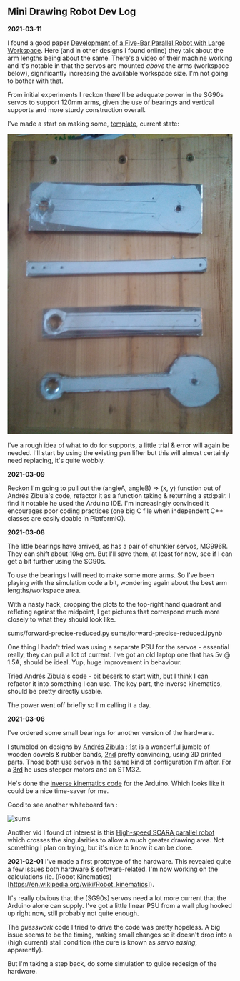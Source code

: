 ## Mini Drawing Robot Dev Log

**2021-03-11**

I found a good paper [Development of a Five-Bar Parallel Robot with Large Workspace](https://github.com/danja/mini-draw/blob/main/references/dextar.pdf). Here (and in other designs I found online) they talk about the arm lengths being about the same. There's a video of their machine working and it's notable in that the servos are mounted *above* the arms (workspace below), significantly increasing the available workspace size.
I'm not going to bother with that.

From initial experiments I reckon there'll be adequate power in the SG90s servos to support 120mm arms, given the use of bearings and vertical supports and more sturdy construction overall. 

I've made a start on making some, [template](https://github.com/danja/mini-draw/blob/main/images/arms-design_2021-03-11.pdf), current state:

![work-in-progress](https://github.com/danja/mini-draw/blob/main/images/arms-v2-rough.jpeg)

I've a rough idea of what to do for supports, a little trial & error will again be needed. I'll start by using the existing pen lifter but this will almost certainly need replacing, it's quite wobbly.

**2021-03-09**

Reckon I'm going to pull out the (angleA, angleB) => (x, y) function out of Andrés Zibula's code, refactor it as a function taking & returning a std:pair.
I find it notable he used the Arduino IDE. I'm increasingly convinced it encourages poor coding practices (one big C file when independent C++ classes are easily doable in PlatformIO).

**2021-03-08**

The little bearings have arrived, as has a pair of chunkier servos, MG996R. They can shift about 10kg cm. But I'll save them, at least for now, see if I can get a bit further using the SG90s. 

To use the bearings I will need to make some more arms. So I've been playing with the simulation code a bit, wondering again about the best arm lengths/workspace area.

With a nasty hack, cropping the plots to the top-right hand quadrant and refleting against the midpoint, I get pictures that correspond much more closely to what they should look like.

sums/forward-precise-reduced.py
sums/forward-precise-reduced.ipynb

One thing I hadn't tried was using a separate PSU for the servos - essential really, they can pull a lot of current. I've got an old laptop one that has 5v @ 1.5A, should be ideal.
Yup, huge improvement in behaviour.

Tried Andrés Zibula's code - bit beserk to start with, but I think I can refactor it into something I can use. The key part, the inverse kinematics, should be pretty directly usable.

The power went off briefly so I'm calling it a day.

**2021-03-06**

I've ordered some small bearings for  another version of the hardware.

I stumbled on designs by [Andrés Zibula](https://andres-zibula.github.io/) : [1st](https://www.youtube.com/watch?v=B5Zup7bcReA) is a wonderful jumble of wooden dowels & rubber bands, [2nd](https://www.youtube.com/watch?v=a46DMy_3xc4) pretty convincing, using 3D printed parts. Those both use servos in the same kind of configuration I'm after. For a [3rd](https://www.youtube.com/watch?v=4yyozFsPI_I) he uses stepper motors and an STM32.

He's done the [inverse kinematics code](https://github.com/andres-zibula/Parallel-SCARA-Plotter-v2) for the Arduino. Which looks like it could be a nice time-saver for me.

Good to see another whiteboard fan :

![sums](https://github.com/andres-zibula/Parallel-SCARA-Plotter-v2)

Another vid I found of interest is this [High-speed SCARA parallel robot](https://www.youtube.com/watch?v=R_AIzCTYBNs) which crosses the singularities to allow a much greater drawing area. Not something I plan on trying, but it's nice to know it can be done.


**2021-02-01** I've made a first prototype of the hardware. This revealed quite a few issues both hardware & software-related. I'm now working on the calculations (ie. (Robot Kinematics)[https://en.wikipedia.org/wiki/Robot_kinematics]).

It's really obvious that the (SG90s) servos need a lot more current that the Arduino alone can supply. I've got a little linear PSU from a wall plug hooked up right now, still probably not quite enough.

The *guesswork* code I tried to drive the code was pretty hopeless. A big issue seems to be the timing, making small changes so it doesn't drop into a (high current) stall condition (the cure is known as *servo easing*, apparently).

But I'm taking a step back, do some simulation to guide redesign of the hardware.

